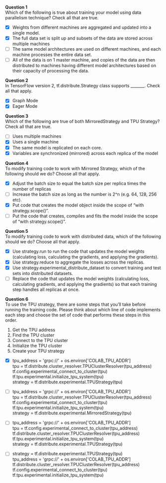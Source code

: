 **Question 1**<br>
Which of the following is true about training your model using data parallelism technique? Check all that are true.
- [x] Weights from different machines are aggregated and updated into a single model.
- [x] The full data set is split up and subsets of the data are stored across multiple machines
- [ ] The same model architectures are used on different machines, and each machine processes the entire data set.
- [ ] All of the data is on 1 master machine, and copies of the data are then distributed to machines having different model architectures based on their capacity of processing the data.

**Question 2**<br>
In TensorFlow version 2, tf.distribute.Strategy class supports _______. Check all that apply.
- [x] Graph Mode
- [x] Eager Mode

**Question 3**<br>
Which of the following are true of both MirroredStrategy and TPU Strategy? Check all that are true.
- [ ] Uses multiple machines
- [x] Uses a single machine
- [x] The same model is replicated on each core.
- [x] Variables are synchronized (mirrored) across each replica of the model

**Question 4**<br>
To modify training code to work with Mirrored Strategy, which of the following should we do? Choose all that apply.
- [x] Adjust the batch size to equal the batch size per replica times the number of replicas
- [ ] Increase the batch size as long as the number is 2^n (e.g. 64, 128, 256 etc).
- [x] Put code that creates the model object inside the scope of “with strategy.scope()”.
- [ ] Put the code that creates, compiles and fits the model inside the scope of “with strategy.scope()”.

**Question 5**<br>
To modify training code to work with distributed data, which of the following should we do? Choose all that apply.
- [x] Use strategy.run to run the code that updates the model weights (calculating loss, calculating the gradients, and applying the gradients).
- [x] Use strategy.reduce to aggregate the losses across the replicas.
- [x] Use strategy.experimental_distribute_dataset to convert training and test sets into distributed datasets.
- [ ] Replace the code that updates the model weights (calculating loss, calculating gradients, and applying the gradients) so that each training step handles all replicas at once.

**Question 6**<br>
To use the TPU strategy, there are some steps that you’ll take before running the training code. Please think about which line of code implements each step and choose the set of code that performs these steps in this order.<br>
1. Get the TPU address
2. Find the TPU cluster
3. Connect to the TPU cluster
4. Initialize the TPU cluster
5. Create your TPU strategy
- [x] tpu_address = 'grpc://' + os.environ['COLAB_TPU_ADDR']<br>
      tpu = tf.distribute.cluster_resolver.TPUClusterResolver(tpu_address)<br>
      tf.config.experimental_connect_to_cluster(tpu)<br>
      tf.tpu.experimental.initialize_tpu_system(tpu)<br>
      strategy = tf.distribute.experimental.TPUStrategy(tpu)
      
- [ ] tpu_address = 'grpc://' + os.environ['COLAB_TPU_ADDR']<br>
      tpu = tf.distribute.cluster_resolver.TPUClusterResolver(tpu_address)<br>
      tf.config.experimental_connect_to_cluster(tpu)<br>
      tf.tpu.experimental.initialize_tpu_system(tpu)<br>
      strategy = tf.distribute.experimental.MirroredStrategy(tpu)

- [ ] tpu_address = 'grpc://' + os.environ['COLAB_TPU_ADDR']<br>
      tpu = tf.config.experimental_connect_to_cluster(tpu_address)<br>
      tf.distribute.cluster_resolver.TPUClusterResolver(tpu_address)<br>
      tf.tpu.experimental.initialize_tpu_system(tpu)<br>
      strategy = tf.distribute.experimental.TPUStrategy(tpu)

- [ ] strategy = tf.distribute.experimental.TPUStrategy(tpu)<br>
      tpu_address = 'grpc://' + os.environ['COLAB_TPU_ADDR']<br>
      tf.distribute.cluster_resolver.TPUClusterResolver(tpu_address)<br>
      tf.config.experimental_connect_to_cluster(tpu)<br>
      tf.tpu.experimental.initialize_tpu_system(tpu)
